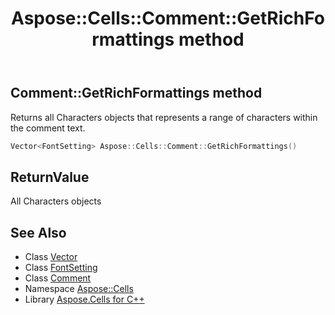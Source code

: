 ﻿---
title: Aspose::Cells::Comment::GetRichFormattings method
linktitle: GetRichFormattings
second_title: Aspose.Cells for C++ API Reference
description: 'Aspose::Cells::Comment::GetRichFormattings method. Returns all Characters objects that represents a range of characters within the comment text in C++.'
type: docs
weight: 2000
url: /cpp/aspose.cells/comment/getrichformattings/
---
## Comment::GetRichFormattings method


Returns all Characters objects that represents a range of characters within the comment text.

```cpp
Vector<FontSetting> Aspose::Cells::Comment::GetRichFormattings()
```


## ReturnValue

All Characters objects

## See Also

* Class [Vector](../../vector/)
* Class [FontSetting](../../fontsetting/)
* Class [Comment](../)
* Namespace [Aspose::Cells](../../)
* Library [Aspose.Cells for C++](../../../)
